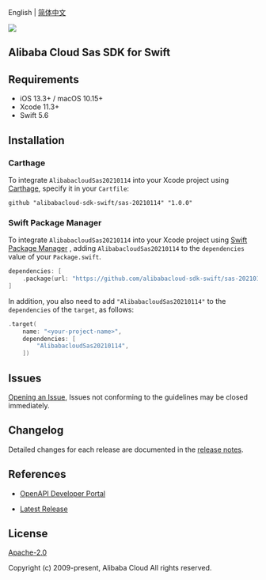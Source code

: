 English | [简体中文](README-CN.md)

![](https://aliyunsdk-pages.alicdn.com/icons/AlibabaCloud.svg)

## Alibaba Cloud Sas SDK for Swift

## Requirements

- iOS 13.3+ / macOS 10.15+
- Xcode 11.3+
- Swift 5.6

## Installation

### Carthage

To integrate `AlibabacloudSas20210114` into your Xcode project using [Carthage](https://github.com/Carthage/Carthage), specify it in your `Cartfile`:

```ogdl
github "alibabacloud-sdk-swift/sas-20210114" "1.0.0"
```

### Swift Package Manager

To integrate `AlibabacloudSas20210114` into your Xcode project using [Swift Package Manager](https://swift.org/package-manager/) , adding `AlibabacloudSas20210114` to the `dependencies` value of your `Package.swift`.

```swift
dependencies: [
    .package(url: "https://github.com/alibabacloud-sdk-swift/sas-20210114.git", from: "1.0.0")
]
```

In addition, you also need to add `"AlibabacloudSas20210114"` to the `dependencies` of the `target`, as follows:

```swift
.target(
    name: "<your-project-name>",
    dependencies: [
        "AlibabacloudSas20210114",
    ])
```

## Issues

[Opening an Issue](https://github.com/alibabacloud-sdk-swift/sas-20210114/issues/new), Issues not conforming to the guidelines may be closed immediately.

## Changelog

Detailed changes for each release are documented in the [release notes](./ChangeLog.txt).

## References

* [OpenAPI Developer Portal](https://next.api.alibabacloud.com/home)
- [Latest Release](https://github.com/alibabacloud-sdk-swift/sas-20210114)

## License

[Apache-2.0](http://www.apache.org/licenses/LICENSE-2.0)

Copyright (c) 2009-present, Alibaba Cloud All rights reserved.
